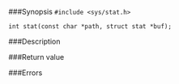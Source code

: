 ###Synopsis
`#include <sys/stat.h>`

`int stat(const char *path, struct stat *buf);`

###Description

###Return value

###Errors